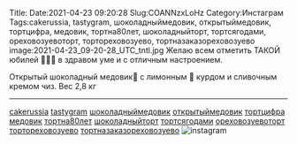 Title:
Date:2021-04-23 09:20:28
Slug:COANNzxLoHz
Category:Инстаграм
Tags:cakerussia, tastygram, шоколадныймедовик, открытыймедовик, тортцифра, медовик, тортна80лет, шоколадныйторт, тортсягодами, ореховозуевоторт, тортореховозуево, тортназаказореховозуево
image:2021-04-23_09-20-28_UTC_tntl.jpg
Желаю всем отметить ТАКОЙ юбилей 🥳🥳🥳 в здравом уме и с отличным настроением. 

Открытый шоколадный медовик🍫 с лимонным 🍋 курдом и сливочным кремом чиз.
Вес 2,8 кг
__________________________________
[cakerussia]({tag}cakerussia) [tastygram]({tag}tastygram) [шоколадныймедовик]({tag}шоколадныймедовик)
[открытыймедовик]({tag}открытыймедовик) [тортцифра]({tag}тортцифра) [медовик]({tag}медовик) [тортна80лет]({tag}тортна80лет) [шоколадныйторт]({tag}шоколадныйторт) [тортсягодами]({tag}тортсягодами) [ореховозуевоторт]({tag}ореховозуевоторт) [тортореховозуево]({tag}тортореховозуево) [тортназаказореховозуево]({tag}тортназаказореховозуево)
![instagram]({attach}images/2021-04-23_09-20-28_UTC.jpg)

